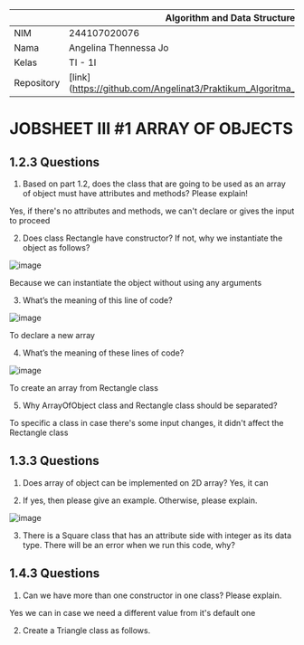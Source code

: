 |  | Algorithm and Data Structure |
|--|--|
| NIM |  244107020076 |
| Nama |  Angelina Thennessa Jo |
| Kelas | TI - 1I |
| Repository | [link] (https://github.com/Angelinat3/Praktikum_Algoritma_Dan_Struktur_Data.git) |

# JOBSHEET III #1 ARRAY OF OBJECTS

## 1.2.3 Questions
1. Based on part 1.2, does the class that are going to be used as an array of object must have
attributes and methods? Please explain!

Yes, if there's no attributes and methods, we can't declare or gives the input to proceed

2. Does class Rectangle have constructor? If not, why we instantiate the object as follows?

![image](https://github.com/user-attachments/assets/987e8fa8-c128-4312-8d1c-bb13694a7a91)

Because we can instantiate the object without using any arguments

3. What’s the meaning of this line of code?

![image](https://github.com/user-attachments/assets/130e236d-1d55-46ad-ad07-a9ce5e1e57e2)

To declare a new array

4. What’s the meaning of these lines of code?

![image](https://github.com/user-attachments/assets/66aa8680-f057-46d2-aefd-4c089e3c754d)

To create an array from Rectangle class

5. Why ArrayOfObject class and Rectangle class should be separated?

To specific a class in case there's some input changes, it didn't affect the Rectangle class

## 1.3.3 Questions
1. Does array of object can be implemented on 2D array?
Yes, it can

2. If yes, then please give an example. Otherwise, please explain.

![image](https://github.com/user-attachments/assets/1b4a831e-828c-4a56-afda-9c1acc815b79)


3. There is a Square class that has an attribute side with integer as its data type. There
will be an error when we run this code, why?

## 1.4.3 Questions
1. Can we have more than one constructor in one class? Please explain.

Yes we can in case we need a different value from it's default one

2. Create a Triangle class as follows.
